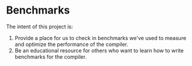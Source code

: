 # Benchmarks

The intent of this project is:

1. Provide a place for us to check in benchmarks we've used to measure and optimize the performance of the compiler.
2. Be an educational resource for others who want to learn how to write benchmarks for the compiler.
